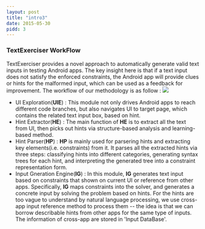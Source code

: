 ```yaml
---
layout: post
title: "intro3"
date: 2015-05-30
pidd: 3
---
```

### TextExerciser WorkFlow
TextExerciser provides a novel approach to automatically generate valid text inputs in testing Android apps. The key insight here is that if a text input does not satisfy the enforced constraints, the Android app will provide clues or hints for the malformed input, which can be used as a feedback for improvement. The workflow of our methodology is as follow :
<img src="/MyAppForClass/pics/w2.svg">
- UI Exploration(**UIE**) : This module not only drives Android apps to reach different code branches, but also navigates UI to target page, which contains the related text input box, based on hint. 
- Hint Extractor(**HE**) : The main function of **HE** is to extract all the text from UI, then picks out hints via structure-based analysis and learning-based method.
- Hint Parser(**HP**) : **HP** is mainly used for parsering hints and extracting key elements(i.e. constraints) from it. It parses all the extracted hints via three steps: classifying hints into different categories, generating syntax trees for each hint, and interpreting the generated tree into a constraint representation form.
- Input Gneration Engine(**IG**) : In this module, **IG** generates text input based on constraints that shown on current UI or reference from other apps. Specifically, **IG** maps constraints into the solver, and generates a concrete input by solving the problem based on hints. For the hints are too vague to understand by natural language processing, we use cross-app input reference method to process them -- the idea is that we can borrow describable hints from other apps for the same type of inputs. The information of cross-app are stored in 'Input DataBase'.  